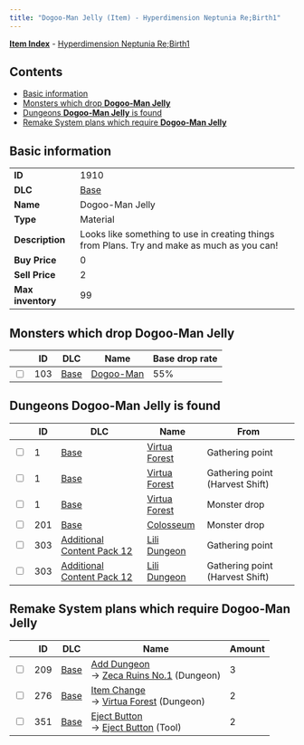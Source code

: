 ```yaml
---
title: "Dogoo-Man Jelly (Item) - Hyperdimension Neptunia Re;Birth1"
---
```


[**Item Index**](/neptunia/rb1/item/index.html) - [Hyperdimension Neptunia Re;Birth1](/neptunia/rb1)

## Contents

- [Basic information](#basic-information)
- [Monsters which drop **Dogoo-Man Jelly**](#monsters-which-drop-dogoo-man-jelly)
- [Dungeons **Dogoo-Man Jelly** is found](#dungeons-dogoo-man-jelly-is-found)
- [Remake System plans which require **Dogoo-Man Jelly**](#remake-system-plans-which-require-dogoo-man-jelly)

## Basic information

|   |   |
| -- | -- |
| **ID** | 1910 |
| **DLC** | [Base](/neptunia/rb1/dlc/1-base.html) |
| **Name** | Dogoo-Man Jelly |
| **Type** | Material |
| **Description** | Looks like something to use in creating things from Plans. Try and make as much as you can! |
| **Buy Price** | 0 |
| **Sell Price** | 2 |
| **Max inventory** | 99 |

## Monsters which drop **Dogoo-Man Jelly**

|    | ID | DLC | Name | Base drop rate |
| -- | -- | --- | ---- | -------------- |
| <input type="checkbox" id="rb1-monster-1-103" class="trackbox" /> | 103 | [Base](/neptunia/rb1/dlc/1-base.html) | [Dogoo-Man](/neptunia/rb1/monster/1-103-dogoo-man.html) | 55% |

## Dungeons **Dogoo-Man Jelly** is found

|    | ID | DLC | Name | From |
| -- | -- | --- | ---- | ---- |
| <input type="checkbox" id="rb1-dungeon-1-1" class="trackbox" /> | 1 | [Base](/neptunia/rb1/dlc/1-base.html) | [Virtua Forest](/neptunia/rb1/dungeon/1-1-virtua-forest.html) | Gathering point |
| <input type="checkbox" id="rb1-dungeon-1-1" class="trackbox" /> | 1 | [Base](/neptunia/rb1/dlc/1-base.html) | [Virtua Forest](/neptunia/rb1/dungeon/1-1-virtua-forest.html) | Gathering point (Harvest Shift) |
| <input type="checkbox" id="rb1-dungeon-1-1" class="trackbox" /> | 1 | [Base](/neptunia/rb1/dlc/1-base.html) | [Virtua Forest](/neptunia/rb1/dungeon/1-1-virtua-forest.html) | Monster drop |
| <input type="checkbox" id="rb1-dungeon-1-201" class="trackbox" /> | 201 | [Base](/neptunia/rb1/dlc/1-base.html) | [Colosseum](/neptunia/rb1/dungeon/1-201-colosseum.html) | Monster drop |
| <input type="checkbox" id="rb1-dungeon-21-303" class="trackbox" /> | 303 | [Additional Content Pack 12](/neptunia/rb1/dlc/21-pack12.html) | [Lili Dungeon](/neptunia/rb1/dungeon/21-303-lili-dungeon.html) | Gathering point |
| <input type="checkbox" id="rb1-dungeon-21-303" class="trackbox" /> | 303 | [Additional Content Pack 12](/neptunia/rb1/dlc/21-pack12.html) | [Lili Dungeon](/neptunia/rb1/dungeon/21-303-lili-dungeon.html) | Gathering point (Harvest Shift) |

## Remake System plans which require **Dogoo-Man Jelly**

|    | ID | DLC | Name | Amount |
| -- | -- | --- | ---- | ------ |
| <input type="checkbox" id="rb1-remake-1-209" class="trackbox" /> | 209 | [Base](/neptunia/rb1/dlc/1-base.html) | [Add Dungeon](/neptunia/rb1/remake/1-209-add-dungeon.html)<br />→ [Zeca Ruins No.1](/neptunia/rb1/dungeon/1-101-zeca-ruins-no-1.html) (Dungeon) | 3 |
| <input type="checkbox" id="rb1-remake-1-276" class="trackbox" /> | 276 | [Base](/neptunia/rb1/dlc/1-base.html) | [Item Change](/neptunia/rb1/remake/1-276-item-change.html)<br />→ [Virtua Forest](/neptunia/rb1/dungeon/1-1-virtua-forest.html) (Dungeon) | 2 |
| <input type="checkbox" id="rb1-remake-1-351" class="trackbox" /> | 351 | [Base](/neptunia/rb1/dlc/1-base.html) | [Eject Button](/neptunia/rb1/remake/1-351-eject-button.html)<br />→ [Eject Button](/neptunia/rb1/item/1-44-eject-button.html) (Tool) | 2 |